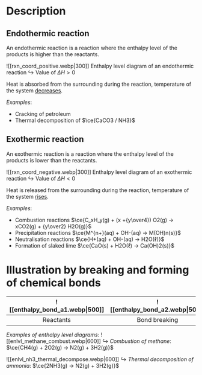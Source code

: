 # Description
## Endothermic reaction
An <span class="hi-blue">endothermic reaction</span> is a reaction where the <span class="hi-green">enthalpy level of the products is higher than the reactants</span>.

![[rxn_coord_positive.webp|300]]
Enthalpy level diagram of an endothermic reaction
↪ Value of $\Delta H > 0$

<span class="hi-orange">Heat is absorbed from the surrounding</span> during the reaction, <span class="hi-blue">temperature</span> of the system <span class="hi-green"><u>decreases</u></span>.

*Examples*:
- Cracking of petroleum
- Thermal decomposition of $\ce{CaCO3 / NH3}$

## Exothermic reaction
An <span class="hi-blue">exothermic reaction</span> is a reaction where the <span class="hi-green">enthalpy level of the products is lower than the reactants</span>.

![[rxn_coord_negative.webp|300]]
Enthalpy level diagram of an exothermic reaction
↪ Value of $\Delta H < 0$

<span class="hi-orange">Heat is released from the surrounding</span> during the reaction, <span class="hi-blue">temperature</span> of the system <span class="hi-green"><u>rises</u></span>.

*Examples*:
- Combustion reactions
  $\ce{C_xH_y(g) + (x +{y\over4}) O2(g) -> xCO2(g) + {y\over2} H2O(g)}$
- Precipitation reactions
  $\ce{M^{n+}(aq) + OH-(aq) -> M(OH)n(s)}$
- Neutralisation reactions
  $\ce{H+(aq) + OH-(aq) -> H2O(ℓ)}$
- Formation of <span class="hi-blue">slaked lime</span>
  $\ce{CaO(s) + H2O(ℓ) -> Ca(OH)2(s)}$

# Illustration by breaking and forming of chemical bonds
| ![[enthalpy_bond_a1.webp\|500]] | ![[enthalpy_bond_a2.webp\|500]] | ![[enthalpy_bond_a3.webp\|500]] |
| :--: | :--: | :--: |
| Reactants | Bond breaking | Products |

*Examples of enthalpy level diagrams*:
![[enlvl_methane_combust.webp|600]]
↪ *Combustion of methane*: $\ce{CH4(g) + 2O2(g) -> N2(g) + 3H2(g)}$

![[enlvl_nh3_thermal_decompose.webp|600]]
↪ *Thermal decomposition of ammonia*: $\ce{2NH3(g) -> N2(g) + 3H2(g)}$
